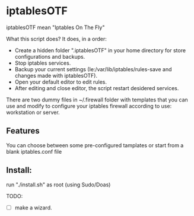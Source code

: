 # iptablesOTF
iptablesOTF mean "Iptables On The Fly"


What this script does?
It does, in a order:
 * Create a hidden folder ".iptablesOTF" in your home directory for store configurations and backups.
 * Stop iptables services.
 * Backup your current settings (Ie:/var/lib/iptables/rules-save and changes made with iptablesOTF).
 * Open your default editor to edit rules.
 * After editing and close editor, the script restart desidered services. 

There are two dummy files in ~/.firewall folder with templates that you can use and modify  to configure your iptables firewall according to use: workstation or server.

__Features__
-----------
You can choose between some pre-configured tamplates or start from a blank iptables.conf file

__Install:__
-----------
run "./install.sh" as root (using Sudo/Doas)

TODO: 
- [ ] make a wizard.
